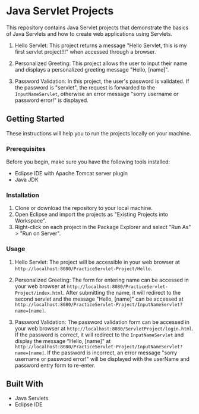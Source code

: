 # Java Servlet Projects

This repository contains Java Servlet projects that demonstrate the basics of Java Servlets and how to create web applications using Servlets. 

1. Hello Servlet: This project returns a message "Hello Servlet, this is my first servlet project!!!" when accessed through a browser.

2. Personalized Greeting: This project allows the user to input their name and displays a personalized greeting message "Hello, [name]".

3. Password Validation: In this project, the user's password is validated. If the password is "servlet", the request is forwarded to the `InputNameServlet`, otherwise an error message "sorry username or password error!" is displayed.

## Getting Started

These instructions will help you to run the projects locally on your machine.

### Prerequisites

Before you begin, make sure you have the following tools installed:

- Eclipse IDE with Apache Tomcat server plugin
- Java JDK

### Installation

1. Clone or download the repository to your local machine.
2. Open Eclipse and import the projects as "Existing Projects into Workspace".
3. Right-click on each project in the Package Explorer and select "Run As" > "Run on Server".

### Usage

1. Hello Servlet: The project will be accessible in your web browser at `http://localhost:8080/PracticeServlet-Project/Hello`.

2. Personalized Greeting: The form for entering name can be accessed in your web browser at `http://localhost:8080/PracticeServlet-Project/index.html`. After submitting the name, it will redirect to the second servlet and the message "Hello, [name]" can be accessed at `http://localhost:8080/PracticeServlet-Project/InputNameServlet?name=[name]`.

3. Password Validation: The password validation form can be accessed in your web browser at `http://localhost:8080/ServletProject/login.html`. If the password is correct, it will redirect to the `InputNameServlet` and display the message "Hello, [name]" at `http://localhost:8080/PracticeServlet-Project/InputNameServlet?name=[name]`. If the password is incorrect, an error message "sorry username or password error!" will be displayed with the userName and password entry form to re-enter.

## Built With

- Java Servlets
- Eclipse IDE
